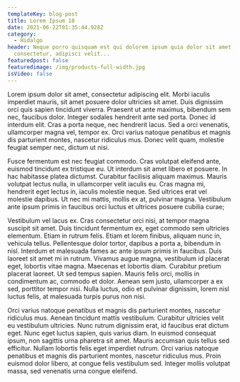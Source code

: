 ```yaml
---
templateKey: blog-post
title: Lorem Ipsum 18
date: 2021-06-22T01:35:44.928Z
category:
  - Hidalgo
header: Neque porro quisquam est qui dolorem ipsum quia dolor sit amet,
  consectetur, adipisci velit...
featuredpost: false
featuredimage: /img/products-full-width.jpg
isVideo: false
---
```

Lorem ipsum dolor sit amet, consectetur adipiscing elit. Morbi iaculis imperdiet mauris, sit amet posuere dolor ultricies sit amet. Duis dignissim orci quis sapien tincidunt viverra. Praesent ut ante maximus, bibendum sem nec, faucibus dolor. Integer sodales hendrerit ante sed porta. Donec id interdum elit. Cras a porta neque, nec hendrerit lacus. Sed a orci venenatis, ullamcorper magna vel, tempor ex. Orci varius natoque penatibus et magnis dis parturient montes, nascetur ridiculus mus. Donec velit quam, molestie feugiat semper nec, dictum ut nisi.

Fusce fermentum est nec feugiat commodo. Cras volutpat eleifend ante, euismod tincidunt ex tristique eu. Ut interdum sit amet libero et posuere. In hac habitasse platea dictumst. Curabitur facilisis aliquam maximus. Mauris volutpat lectus nulla, in ullamcorper velit iaculis eu. Cras magna mi, hendrerit eget lectus in, iaculis molestie neque. Sed ultrices erat vel molestie dapibus. Ut nec mi mattis, mollis ex at, pulvinar magna. Vestibulum ante ipsum primis in faucibus orci luctus et ultrices posuere cubilia curae;

Vestibulum vel lacus ex. Cras consectetur orci nisi, at tempor magna suscipit sit amet. Duis tincidunt fermentum ex, eget commodo sem ultricies elementum. Etiam in rutrum felis. Etiam et lorem finibus, aliquam nunc in, vehicula tellus. Pellentesque dolor tortor, dapibus a porta a, bibendum in nisl. Interdum et malesuada fames ac ante ipsum primis in faucibus. Duis laoreet sit amet mi in rutrum. Vivamus augue magna, vestibulum id placerat eget, lobortis vitae magna. Maecenas et lobortis diam. Curabitur pretium placerat laoreet. Ut sed tempus sapien. Mauris felis orci, mollis in condimentum ac, commodo et dolor. Aenean sem justo, ullamcorper a ex sed, porttitor tempor nisi. Nulla luctus, odio et pulvinar dignissim, lorem nisl luctus felis, at malesuada turpis purus non nisi.

Orci varius natoque penatibus et magnis dis parturient montes, nascetur ridiculus mus. Aenean tincidunt mattis vestibulum. Curabitur ultricies velit eu vestibulum ultricies. Nunc rutrum dignissim erat, id faucibus erat dictum eget. Nunc eget luctus sapien, quis varius diam. In euismod consequat ipsum, non sagittis urna pharetra sit amet. Mauris accumsan quis tellus sed efficitur. Nullam lobortis felis eget imperdiet rutrum. Orci varius natoque penatibus et magnis dis parturient montes, nascetur ridiculus mus. Proin euismod dolor libero, at congue felis vestibulum sed. Integer mollis volutpat massa, sed venenatis urna congue eleifend.